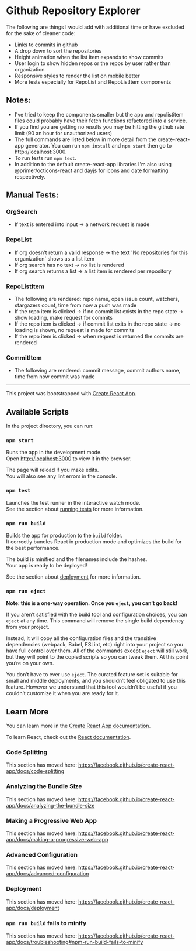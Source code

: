 # Github Repository Explorer
The following are things I would add with additional time or have excluded for the sake of cleaner code:
- Links to commits in github
- A drop down to sort the repositories
- Height animation when the list item expands to show commits
- User login to show hidden repos or the repos by user rather than organization
- Responsive styles to render the list on mobile better
- More tests especially for RepoList and RepoListItem components

## Notes:
- I've tried to keep the components smaller but the app and repolistitem files could probably have their fetch functions refactored into a service.
- If you find you are getting no results you may be hitting the github rate limit (90 an hour for unauthorized users)
- The full commands are listed below in more detail from the create-react-app generator. You can run `npm install` and `npm start` then go to http://localhost:3000.
- To run tests run `npm test`.
- In addition to the default create-react-app libraries I'm also using @primer/octicons-react and dayjs for icons and date formatting respectively.

## Manual Tests:
### OrgSearch
- If text is entered into input -> a network request is made

### RepoList
- If org doesn't return a valid response -> the text 'No repositories for this organization' shows as a list item
- If org search has no text -> no list is rendered
- If org search returns a list -> a list item is rendered per repository

### RepoListItem
- The following are rendered: repo name, open issue count, watchers, stargazers count, time from now a push was made
- If the repo item is clicked -> if no commit list exists in the repo state -> show loading, make request for commits
- If the repo item is clicked -> if commit list exits in the repo state -> no loading is shown, no request is made for commits
- If the repo item is clicked -> when request is returned the commits are rendered

### CommitItem
- The following are rendered: commit message, commit authors name, time from now commit was made


---

This project was bootstrapped with [Create React App](https://github.com/facebook/create-react-app).

## Available Scripts

In the project directory, you can run:

### `npm start`

Runs the app in the development mode.<br />
Open [http://localhost:3000](http://localhost:3000) to view it in the browser.

The page will reload if you make edits.<br />
You will also see any lint errors in the console.

### `npm test`

Launches the test runner in the interactive watch mode.<br />
See the section about [running tests](https://facebook.github.io/create-react-app/docs/running-tests) for more information.

### `npm run build`

Builds the app for production to the `build` folder.<br />
It correctly bundles React in production mode and optimizes the build for the best performance.

The build is minified and the filenames include the hashes.<br />
Your app is ready to be deployed!

See the section about [deployment](https://facebook.github.io/create-react-app/docs/deployment) for more information.

### `npm run eject`

**Note: this is a one-way operation. Once you `eject`, you can’t go back!**

If you aren’t satisfied with the build tool and configuration choices, you can `eject` at any time. This command will remove the single build dependency from your project.

Instead, it will copy all the configuration files and the transitive dependencies (webpack, Babel, ESLint, etc) right into your project so you have full control over them. All of the commands except `eject` will still work, but they will point to the copied scripts so you can tweak them. At this point you’re on your own.

You don’t have to ever use `eject`. The curated feature set is suitable for small and middle deployments, and you shouldn’t feel obligated to use this feature. However we understand that this tool wouldn’t be useful if you couldn’t customize it when you are ready for it.

## Learn More

You can learn more in the [Create React App documentation](https://facebook.github.io/create-react-app/docs/getting-started).

To learn React, check out the [React documentation](https://reactjs.org/).

### Code Splitting

This section has moved here: https://facebook.github.io/create-react-app/docs/code-splitting

### Analyzing the Bundle Size

This section has moved here: https://facebook.github.io/create-react-app/docs/analyzing-the-bundle-size

### Making a Progressive Web App

This section has moved here: https://facebook.github.io/create-react-app/docs/making-a-progressive-web-app

### Advanced Configuration

This section has moved here: https://facebook.github.io/create-react-app/docs/advanced-configuration

### Deployment

This section has moved here: https://facebook.github.io/create-react-app/docs/deployment

### `npm run build` fails to minify

This section has moved here: https://facebook.github.io/create-react-app/docs/troubleshooting#npm-run-build-fails-to-minify
